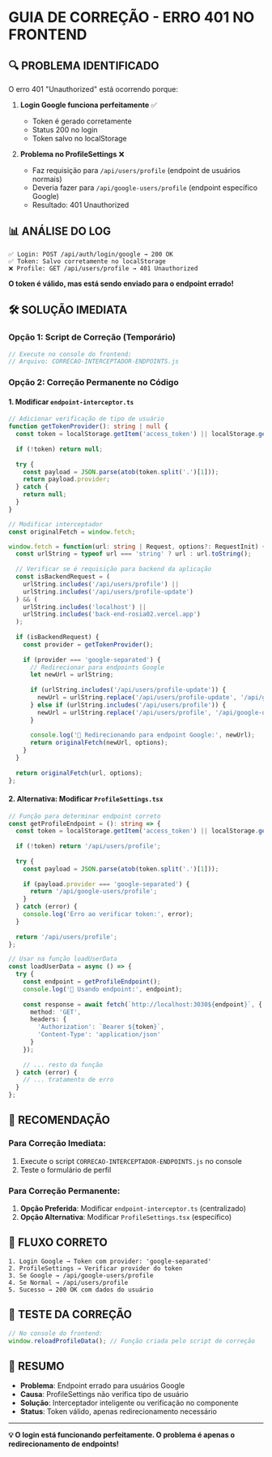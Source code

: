 # GUIA DE CORREÇÃO - ERRO 401 NO FRONTEND

## 🔍 PROBLEMA IDENTIFICADO

O erro 401 "Unauthorized" está ocorrendo porque:

1. **Login Google funciona perfeitamente** ✅
   - Token é gerado corretamente
   - Status 200 no login
   - Token salvo no localStorage

2. **Problema no ProfileSettings** ❌
   - Faz requisição para `/api/users/profile` (endpoint de usuários normais)
   - Deveria fazer para `/api/google-users/profile` (endpoint específico Google)
   - Resultado: 401 Unauthorized

## 📊 ANÁLISE DO LOG

```
✅ Login: POST /api/auth/login/google → 200 OK
✅ Token: Salvo corretamente no localStorage
❌ Profile: GET /api/users/profile → 401 Unauthorized
```

**O token é válido, mas está sendo enviado para o endpoint errado!**

## 🛠️ SOLUÇÃO IMEDIATA

### Opção 1: Script de Correção (Temporário)
```javascript
// Execute no console do frontend:
// Arquivo: CORRECAO-INTERCEPTADOR-ENDPOINTS.js
```

### Opção 2: Correção Permanente no Código

#### 1. Modificar `endpoint-interceptor.ts`

```typescript
// Adicionar verificação de tipo de usuário
function getTokenProvider(): string | null {
  const token = localStorage.getItem('access_token') || localStorage.getItem('auth_token');
  
  if (!token) return null;
  
  try {
    const payload = JSON.parse(atob(token.split('.')[1]));
    return payload.provider;
  } catch {
    return null;
  }
}

// Modificar interceptador
const originalFetch = window.fetch;

window.fetch = function(url: string | Request, options?: RequestInit) {
  const urlString = typeof url === 'string' ? url : url.toString();
  
  // Verificar se é requisição para backend da aplicação
  const isBackendRequest = (
    urlString.includes('/api/users/profile') || 
    urlString.includes('/api/users/profile-update')
  ) && (
    urlString.includes('localhost') || 
    urlString.includes('back-end-rosia02.vercel.app')
  );
  
  if (isBackendRequest) {
    const provider = getTokenProvider();
    
    if (provider === 'google-separated') {
      // Redirecionar para endpoints Google
      let newUrl = urlString;
      
      if (urlString.includes('/api/users/profile-update')) {
        newUrl = urlString.replace('/api/users/profile-update', '/api/google-users/profile-update');
      } else if (urlString.includes('/api/users/profile')) {
        newUrl = urlString.replace('/api/users/profile', '/api/google-users/profile');
      }
      
      console.log('🔄 Redirecionando para endpoint Google:', newUrl);
      return originalFetch(newUrl, options);
    }
  }
  
  return originalFetch(url, options);
};
```

#### 2. Alternativa: Modificar `ProfileSettings.tsx`

```typescript
// Função para determinar endpoint correto
const getProfileEndpoint = (): string => {
  const token = localStorage.getItem('access_token') || localStorage.getItem('auth_token');
  
  if (!token) return '/api/users/profile';
  
  try {
    const payload = JSON.parse(atob(token.split('.')[1]));
    
    if (payload.provider === 'google-separated') {
      return '/api/google-users/profile';
    }
  } catch (error) {
    console.log('Erro ao verificar token:', error);
  }
  
  return '/api/users/profile';
};

// Usar na função loadUserData
const loadUserData = async () => {
  try {
    const endpoint = getProfileEndpoint();
    console.log('📡 Usando endpoint:', endpoint);
    
    const response = await fetch(`http://localhost:3030${endpoint}`, {
      method: 'GET',
      headers: {
        'Authorization': `Bearer ${token}`,
        'Content-Type': 'application/json'
      }
    });
    
    // ... resto da função
  } catch (error) {
    // ... tratamento de erro
  }
};
```

## 🎯 RECOMENDAÇÃO

### Para Correção Imediata:
1. Execute o script `CORRECAO-INTERCEPTADOR-ENDPOINTS.js` no console
2. Teste o formulário de perfil

### Para Correção Permanente:
1. **Opção Preferida**: Modificar `endpoint-interceptor.ts` (centralizado)
2. **Opção Alternativa**: Modificar `ProfileSettings.tsx` (específico)

## 🔄 FLUXO CORRETO

```
1. Login Google → Token com provider: 'google-separated'
2. ProfileSettings → Verificar provider do token
3. Se Google → /api/google-users/profile
4. Se Normal → /api/users/profile
5. Sucesso → 200 OK com dados do usuário
```

## 🧪 TESTE DA CORREÇÃO

```javascript
// No console do frontend:
window.reloadProfileData(); // Função criada pelo script de correção
```

## 📝 RESUMO

- **Problema**: Endpoint errado para usuários Google
- **Causa**: ProfileSettings não verifica tipo de usuário
- **Solução**: Interceptador inteligente ou verificação no componente
- **Status**: Token válido, apenas redirecionamento necessário

---

**💡 O login está funcionando perfeitamente. O problema é apenas o redirecionamento de endpoints!**